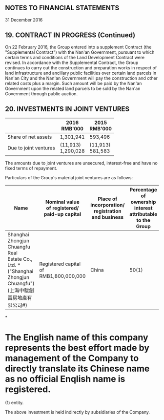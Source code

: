 ## NOTES TO FINANCIAL STATEMENTS

31 December 2016

## 19. CONTRACT IN PROGRESS (Continued)

On 22 February 2016, the Group entered into a supplement Contract (the "Supplemental Contract") with the Nan'an Government, pursuant to which certain terms and conditions of the Land Development Contract were revised. In accordance with the Supplemental Contract, the Group continues to carry out the construction and preparation works in respect of land infrastructure and ancillary public facilities over certain land parcels in Nan'an City and the Nan'an Government will pay the construction and other related costs plus a margin. Such amount will be paid by the Nan'an Government upon the related land parcels to be sold by the Nan'an Government through public auction.

## 20. INVESTMENTS IN JOINT VENTURES

|                       | 2016<br>RMB'000       | 2015<br>RMB'000     |
|-----------------------|-----------------------|---------------------|
| Share of net assets   | 1,301,941             | 593,496             |
| Due to joint ventures | (11,913)<br>1,290,028 | (11,913)<br>581,583 |

The amounts due to joint ventures are unsecured, interest-free and have no fixed terms of repayment.

Particulars of the Group's material joint ventures are as follows:

| Name                                                                                                        | Nominal value<br>of registered/<br>paid-up capital | Place of<br>incorporation/<br>registration<br>and business | Percentage<br>of ownership<br>interest<br>attributable<br>to the Group | Principal<br>activities                               |
|-------------------------------------------------------------------------------------------------------------|----------------------------------------------------|------------------------------------------------------------|------------------------------------------------------------------------|-------------------------------------------------------|
| Shanghai Zhongjun Chuangfu Real<br>Estate Co., Ltd. *<br>("Shanghai Zhongjun Chuangfu")<br>(上海中駿創富房地產有限公司#) | Registered capital of<br>RMB1,800,000,000          | China                                                      | 50(1)                                                                  | Property<br>development<br>and property<br>investment |

\*

# The English name of this company represents the best effort made by management of the Company to directly translate its Chinese name as no official Enqlish name is registered.

(1) entity.

The above investment is held indirectly by subsidiaries of the Company.